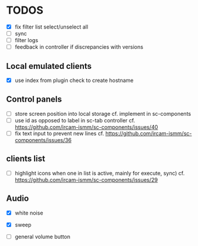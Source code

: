 # TODOS

- [x] fix filter list select/unselect all
- [ ] sync
- [ ] filter logs
- [ ] feedback in controller if discrepancies with versions

## Local emulated clients
- [x] use index from plugin check to create hostname

## Control panels
- [ ] store screen position into local storage
      cf. implement in sc-components
- [ ] use id as opposed to label in sc-tab controller 
      cf. https://github.com/ircam-ismm/sc-components/issues/40
- [ ] fix text input to prevent new lines
      cf. https://github.com/ircam-ismm/sc-components/issues/36

## clients list
- [ ] highlight icons when one in list is active, mainly for execute, sync)
      cf. https://github.com/ircam-ismm/sc-components/issues/29
      
## Audio
- [x] white noise
- [x] sweep
- [ ] general volume button

